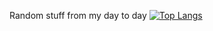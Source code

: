 Random stuff from my day to day
[![Top Langs](https://github-readme-stats.vercel.app/api/top-langs/?username=Shottnor&bg_color=000000)](https://github.com/anuraghazra/github-readme-stats)
<!---
Shottnor/Shottnor is a ✨ special ✨ repository because its `README.md` (this file) appears on your GitHub profile.
You can click the Preview link to take a look at your changes.
--->
